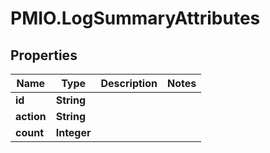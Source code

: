 # PMIO.LogSummaryAttributes

## Properties
Name | Type | Description | Notes
------------ | ------------- | ------------- | -------------
**id** | **String** |  | 
**action** | **String** |  | 
**count** | **Integer** |  | 


